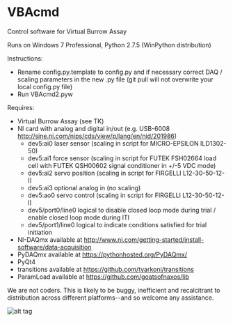 # VBAcmd
Control software for Virtual Burrow Assay

Runs on Windows 7 Professional, Python 2.7.5 (WinPython distribution)

Instructions:
  - Rename config.py.template to config.py and if necessary correct DAQ / scaling parameters in the new .py file (git pull will not overwrite your local config.py file)
  - Run VBAcmd2.pyw

Requires:
  - Virtual Burrow Assay (see TK)
  - NI card with analog and digital in/out (e.g. USB-6008 http://sine.ni.com/nips/cds/view/p/lang/en/nid/201986)
    - dev5:ai0 laser sensor   (scaling in script for MICRO-EPSILON ILD1302-50)
    - dev5:ai1 force sensor   (scaling in script for FUTEK FSH02664 load cell with FUTEK QSH00602 signal conditioner in +/-5 VDC mode)
    - dev5:ai2 servo position (scaling in script for FIRGELLI L12-30-50-12-I)
    - dev5:ai3 optional analog in (no scaling)
    - dev5:ao0 servo control  (scaling in script for FIRGELLI L12-30-50-12-I)
    - dev5/port0/line0 logical to disable closed loop mode during trial / enable closed loop mode during ITI
    - dev5/port1/line0 logical to indicate conditions satisfied for trial initiation
  - NI-DAQmx available at http://www.ni.com/getting-started/install-software/data-acquisition
  - PyDAQmx available at https://pythonhosted.org/PyDAQmx/
  - PyQt4
  - transitions available at https://github.com/tyarkoni/transitions
  - ParamLoad available at https://github.com/goatsofnaxos/lib  
  
We are not coders. This is likely to be buggy, inefficient and recalcitrant to distribution across different platforms--and so welcome any assistance.

![alt tag](https://raw.githubusercontent.com/goatsofnaxos/VBAcmd/master/screengrab.png)

